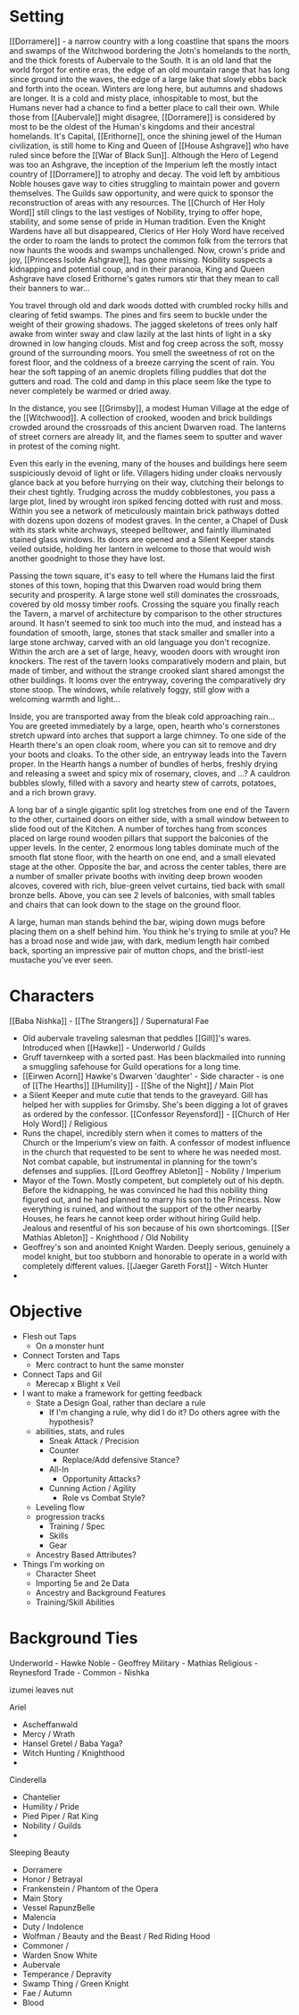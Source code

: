# Setting

[[Dorramere]] - a narrow country with a long coastline that spans the moors and swamps of the Witchwood bordering the Jotn's homelands to the north, and the thick forests of Aubervale to the South. It is an old land that the world forgot for entire eras, the edge of an old mountain range that has long since ground into the waves, the edge of a large lake that slowly ebbs back and forth into the ocean. Winters are long here, but autumns and shadows are longer. It is a cold and misty place, inhospitable to most, but the Humans never had a chance to find a better place to call their own.
While those from [[Aubervale]] might disagree, [[Dorramere]] is considered by most to be the oldest of the Human's kingdoms and their ancestral homelands. It's Capital, [[Erithorne]], once the shining jewel of the Human civilization, is still home to King and Queen of [[House Ashgrave]] who have ruled since before the [[War of Black Sun]]. Although the Hero of Legend was too an Ashgrave, the inception of the Imperium left the mostly intact country of [[Dorramere]] to atrophy and decay. The void left by ambitious Noble houses gave way to cities struggling to maintain power and govern themselves. The Guilds saw opportunity, and were quick to sponsor the reconstruction of areas with any resources. The [[Church of Her Holy Word]] still clings to the last vestiges of Nobility, trying to offer hope, stability, and some sense of pride in Human tradition. Even the Knight Wardens have all but disappeared, Clerics of Her Holy Word have received the order to  roam the lands to protect the common folk from the terrors that now haunts the woods and swamps unchallenged. 
Now, crown's pride and joy, [[Princess Isolde Ashgrave]], has gone missing. Nobility suspects a kidnapping and potential coup, and in their paranoia, King and Queen Ashgrave have closed Erithorne's gates rumors stir that they mean to call their banners to war... 

You travel through old and dark woods dotted with crumbled rocky hills and clearing of fetid swamps. The pines and firs seem to buckle under the weight of their growing shadows. The jagged skeletons of trees only half awake from winter sway and claw lazily at the last hints of light in a sky drowned in low hanging clouds. Mist and fog creep across the soft, mossy ground of the surrounding moors. You smell the sweetness of rot on the forest floor, and the coldness of a breeze carrying the scent of rain. You hear the soft tapping of an anemic droplets filling puddles that dot the gutters and road. The cold and damp in this place seem like the type to never completely be warmed or dried away.

In the distance, you see [[Grimsby]], a modest Human Village at the edge of the [[Witchwood]]. A collection of crooked, wooden and brick buildings crowded around the crossroads of this ancient Dwarven road. The lanterns of street corners are already lit, and the flames seem to sputter and waver in protest of the coming night.

Even this early in the evening, many of the houses and buildings here seem suspiciously devoid of light or life. Villagers hiding under cloaks nervously glance back at you before hurrying on their way, clutching their belongs to their chest tightly. Trudging across the muddy cobblestones, you pass a large plot, lined by wrought iron spiked fencing dotted with rust and moss. Within you see a network of meticulously maintain brick pathways dotted with dozens upon dozens of modest graves. In the center, a Chapel of Dusk with its stark white archways, steeped belltower, and faintly illuminated stained glass windows. Its doors are opened and a Silent Keeper stands veiled outside, holding her lantern in welcome to those that would wish  another goodnight to those they have lost.

Passing the town square, it's easy to tell where the Humans laid the first stones of this town, hoping that this Dwarven road would bring them security and prosperity. A large stone well still dominates the crossroads, covered by old mossy timber roofs. Crossing the square you finally reach the Tavern, a marvel of architecture by comparison to the other structures around. It hasn't seemed to sink too much into the mud, and instead has a foundation of smooth, large, stones that stack smaller and smaller into a large stone archway, carved with an old language you don't recognize. Within the arch are a set of large, heavy, wooden doors with wrought iron knockers. The rest of the tavern looks comparatively modern and plain, but made of timber, and without the strange crooked slant shared amongst the other buildings. It looms over the entryway, covering the comparatively dry stone stoop. The windows, while relatively foggy, still glow with a welcoming warmth and light...

Inside, you are transported away from the bleak cold approaching rain... You are greeted immediately by a large, open, hearth who's cornerstones stretch upward into arches that support a large chimney. To one side of the Hearth there's an open cloak room, where you can sit to remove and dry your boots and cloaks. To the other side, an entryway leads into the Tavern proper. In the Hearth hangs a number of bundles of herbs, freshly drying and releasing a sweet and spicy mix of rosemary, cloves, and ...? A cauldron bubbles slowly, filled with a savory and hearty stew of carrots, potatoes, and a rich brown gravy.

A long bar of a single gigantic split log stretches from one end of the Tavern to the other, curtained doors on either side, with a small window between to slide food out of the Kitchen. A number of torches hang from sconces placed on large round wooden pillars that support the balconies of the upper levels. In the center, 2 enormous long tables dominate much of the smooth flat stone floor, with the hearth on one end, and a small elevated stage at the other. Opposite the bar, and across the center tables, there are a number of smaller private booths with inviting deep brown wooden alcoves, covered with rich, blue-green velvet curtains, tied back with small bronze bells. Above, you can see 2 levels of balconies, with small tables and chairs that can look down to the stage on the ground floor.

A large, human man stands behind the bar, wiping down mugs before placing them on a shelf behind him. You think he's trying to smile at you? He has a broad nose and wide jaw, with dark, medium length hair combed back, sporting an impressive pair of mutton chops, and the bristl-iest mustache you've ever seen.
# Characters
[[Baba Nishka]] - [[The Strangers]] / Supernatural Fae
- Old aubervale traveling salesman that peddles [[Gill]]'s wares. Introduced when
[[Hawke]] - Underworld / Guilds
- Gruff tavernkeep with a sorted past. Has been blackmailed into running a smuggling safehouse for Guild operations for a long time.
- [[Eirwen Acorn]] Hawke's Dwarven 'daughter' - Side character - is one of [[The Hearths]]
[[Humility]] - [[She of the Night]] / Main Plot
- a Silent Keeper and mute cutie that tends to the graveyard. Gill has helped her with supplies for Grimsby. She's been digging a lot of graves as ordered by the confessor.
[[Confessor Reyensford]] - [[Church of Her Holy Word]] / Religious
- Runs the chapel, incredibly stern when it comes to matters of the Church or the Imperium's view on faith. A confessor of modest influence in the church that requested to be sent to where he was needed most. Not combat capable, but instrumental in planning for the town's defenses and supplies.
[[Lord Geoffrey Ableton]] - Nobility / Imperium
- Mayor of the Town. Mostly competent, but completely out of his depth. Before the kidnapping, he was convinced he had this nobility thing figured out, and he had planned to marry his son to the Princess. Now everything is ruined, and without the support of the other nearby Houses, he fears he cannot keep order without hiring Guild help. Jealous and resentful of his son because of his own shortcomings.
[[Ser Mathias Ableton]] - Knighthood / Old Nobility
- Geoffrey's son and anointed Knight Warden. Deeply serious, genuinely a model knight, but too stubborn and honorable to operate in a world with completely different values. 
[[Jaeger Gareth Forst]] - Witch Hunter
- 
# Objective
- Flesh out Taps
	- On a monster hunt
- Connect Torsten and Taps
	- Merc contract to hunt the same monster
- Connect Taps and Gil
	- Merecap x Blight x Veil
- I want to make a framework for getting feedback
	- State a Design Goal, rather than declare a rule
		- If I'm changing a rule, why did I do it? Do others agree with the hypothesis?
	- abilities, stats, and rules
		- Sneak Attack / Precision
		- Counter
			- Replace/Add defensive Stance?
		- All-In
			- Opportunity Attacks?
		- Cunning Action / Agility
			- Role vs Combat Style?
	- Leveling flow
	- progression tracks
		- Training / Spec
		- Skills
		- Gear
	- Ancestry Based Attributes?
- Things I'm working on
	- Character Sheet
	- Importing 5e and 2e Data
	- Ancestry and Background Features
	- Training/Skill Abilities
# Background Ties
Underworld - Hawke
Noble - Geoffrey
Military - Mathias
Religious - Reynesford
Trade - 
Common - Nishka

izumei leaves nut

Ariel
- Ascheffanwald
- Mercy / Wrath
- Hansel Gretel / Baba Yaga?
- Witch Hunting / Knighthood
- 
Cinderella
- Chantelier
- Humility / Pride
- Pied Piper / Rat King
- Nobility / Guilds
- 
Sleeping Beauty
- Dorramere
- Honor / Betrayal
- Frankenstein / Phantom of the Opera
- Main Story
- Vessel 
RapunzBelle
- Malencia
- Duty / Indolence
- Wolfman / Beauty and the Beast / Red Riding Hood
- Commoner / 
- Warden
Snow White
- Aubervale
- Temperance / Depravity
- Swamp Thing / Green Knight
- Fae / Autumn
- Blood